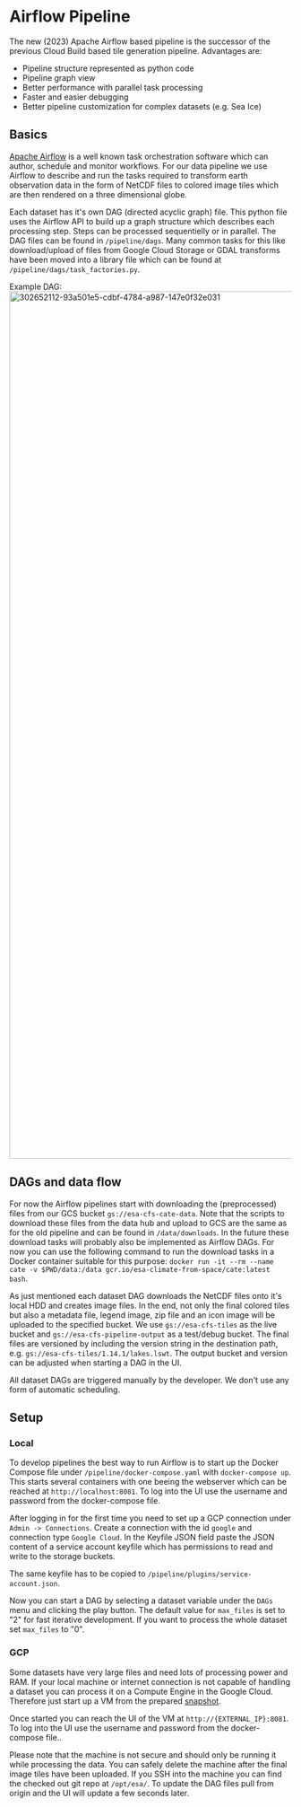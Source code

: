 # Airflow Pipeline

The new (2023) Apache Airflow based pipeline is the successor of the previous Cloud Build based tile generation pipeline. Advantages are:

- Pipeline structure represented as python code
- Pipeline graph view
- Better performance with parallel task processing
- Faster and easier debugging
- Better pipeline customization for complex datasets (e.g. Sea Ice)

## Basics

[Apache Airflow](https://airflow.apache.org) is a well known task orchestration software which can author, schedule and monitor workflows. For our data pipeline we use Airflow to describe and run the tasks required to transform earth observation data in the form of NetCDF files to colored image tiles which are then rendered on a three dimensional globe.

Each dataset has it's own DAG (directed acyclic graph) file. This python file uses the Airflow API to build up a graph structure which describes each processing step. Steps can be processed sequentielly or in parallel. The DAG files can be found in `/pipeline/dags`. Many common tasks for this like download/upload of files from Google Cloud Storage or GDAL transforms have been moved into a library file which can be found at `/pipeline/dags/task_factories.py`.

Example DAG:
<img width="1546" alt="302652112-93a501e5-cdbf-4784-a987-147e0f32e031" src="https://github.com/ubilabs/esa-climate-from-space/assets/21622725/adb96770-8e93-47b6-bf7d-7a522e996990">

## DAGs and data flow

For now the Airflow pipelines start with downloading the (preprocessed) files from our GCS bucket `gs://esa-cfs-cate-data`. Note that the scripts to download these files from the data hub and upload to GCS are the same as for the old pipeline and can be found in `/data/downloads`. In the future these download tasks will probably also be implemented as Airflow DAGs. For now you can use the following command to run the download tasks in a Docker container suitable for this purpose: `docker run -it --rm --name cate -v $PWD/data:/data gcr.io/esa-climate-from-space/cate:latest bash`.

As just mentioned each dataset DAG downloads the NetCDF files onto it's local HDD and creates image files. In the end, not only the final colored tiles but also a metadata file, legend image, zip file and an icon image will be uploaded to the specified bucket. We use `gs://esa-cfs-tiles` as the live bucket and `gs://esa-cfs-pipeline-output` as a test/debug bucket. The final files are versioned by including the version string in the destination path, e.g. `gs://esa-cfs-tiles/1.14.1/lakes.lswt`. The output bucket and version can be adjusted when starting a DAG in the UI.

All dataset DAGs are triggered manually by the developer. We don't use any form of automatic scheduling.

## Setup

### Local

To develop pipelines the best way to run Airflow is to start up the Docker Compose file under `/pipeline/docker-compose.yaml` with `docker-compose up`. This starts several containers with one beeing the webserver which can be reached at `http://localhost:8081`. To log into the UI use the username and password from the docker-compose file.

After logging in for the first time you need to set up a GCP connection under `Admin -> Connections`. Create a connection with the id `google` and connection type `Google Cloud`. In the Keyfile JSON field paste the JSON content of a service account keyfile which has permissions to read and write to the storage buckets.

The same keyfile has to be copied to `/pipeline/plugins/service-account.json`.

Now you can start a DAG by selecting a dataset variable under the `DAGs` menu and clicking the play button. The default value for `max_files` is set to "2" for fast iterative development. If you want to process the whole dataset set `max_files` to "0".

### GCP

Some datasets have very large files and need lots of processing power and RAM. If your local machine or internet connection is not capable of handling a dataset you can process it on a Compute Engine in the Google Cloud. Therefore just start up a VM from the prepared [snapshot](https://console.cloud.google.com/compute/snapshotsDetail/projects/esa-climate-from-space/global/snapshots/airflow-2024-01?project=esa-climate-from-space).

Once started you can reach the UI of the VM at `http://{EXTERNAL_IP}:8081`. To log into the UI use the username and password from the docker-compose file..

Please note that the machine is not secure and should only be running it while processing the data. You can safely delete the machine after the final image tiles have been uploaded. If you SSH into the machine you can find the checked out git repo at `/opt/esa/`. To update the DAG files pull from origin and the UI will update a few seconds later.
